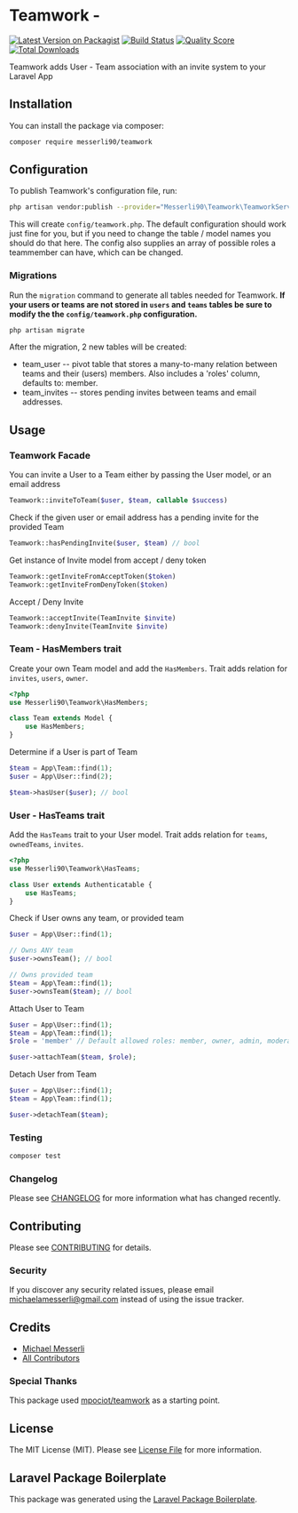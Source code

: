 # Teamwork - 

[![Latest Version on Packagist](https://img.shields.io/packagist/v/messerli90/teamwork.svg?style=flat-square)](https://packagist.org/packages/messerli90/teamwork)
[![Build Status](https://img.shields.io/travis/messerli90/teamwork/master.svg?style=flat-square)](https://travis-ci.org/messerli90/teamwork)
[![Quality Score](https://img.shields.io/scrutinizer/g/messerli90/teamwork.svg?style=flat-square)](https://scrutinizer-ci.com/g/messerli90/teamwork)
[![Total Downloads](https://img.shields.io/packagist/dt/messerli90/teamwork.svg?style=flat-square)](https://packagist.org/packages/messerli90/teamwork)

Teamwork adds User - Team association with an invite system to your Laravel App

## Installation

You can install the package via composer:

```bash
composer require messerli90/teamwork
```

## Configuration

To publish Teamwork's configuration file, run:

```bash
php artisan vendor:publish --provider="Messerli90\Teamwork\TeamworkServiceProvider" --tag=config
```

This will create `config/teamwork.php`. The default configuration should work just fine for you, but if you need to change the table / model names you should do that here. The config also supplies an array of possible roles a teammember can have, which can be changed.

### Migrations

Run the `migration` command to generate all tables needed for Teamwork. **If your users or teams are not stored in `users` and `teams` tables be sure to modify the the `config/teamwork.php` configuration.**

```bash
php artisan migrate
```

After the migration, 2 new tables will be created:

* team_user -- pivot table that stores a many-to-many relation between teams and their (users) members. Also includes a 'roles' column, defaults to: member.
* team_invites -- stores pending invites between teams and email addresses.

## Usage

### Teamwork Facade

You can invite a User to a Team either by passing the User model, or an email address

```php
Teamwork::inviteToTeam($user, $team, callable $success)
```

Check if the given user or email address has a pending invite for the provided Team

```php
Teamwork::hasPendingInvite($user, $team) // bool
```

Get instance of Invite model from accept / deny token

```php
Teamwork::getInviteFromAcceptToken($token)
Teamwork::getInviteFromDenyToken($token)
```

Accept / Deny Invite

```php
Teamwork::acceptInvite(TeamInvite $invite)
Teamwork::denyInvite(TeamInvite $invite)
```


### Team - HasMembers trait

Create your own Team model and add the `HasMembers`. Trait adds relation for `invites`, `users`, `owner`.

```php
<?php
use Messerli90\Teamwork\HasMembers;

class Team extends Model {
    use HasMembers;
}
```

Determine if a User is part of Team

```php
$team = App\Team::find(1);
$user = App\User::find(2);

$team->hasUser($user); // bool
```

### User - HasTeams trait

Add the `HasTeams` trait to your User model. Trait adds relation for `teams`, `ownedTeams`, `invites`.

```php
<?php
use Messerli90\Teamwork\HasTeams;

class User extends Authenticatable {
    use HasTeams;
}
```

Check if User owns any team, or provided team

```php
$user = App\User::find(1);

// Owns ANY team
$user->ownsTeam(); // bool

// Owns provided team
$team = App\Team::find(1);
$user->ownsTeam($team); // bool
```

Attach User to Team

```php
$user = App\User::find(1);
$team = App\Team::find(1);
$role = 'member' // Default allowed roles: member, owner, admin, moderator

$user->attachTeam($team, $role);
```

Detach User from Team
```php
$user = App\User::find(1);
$team = App\Team::find(1);

$user->detachTeam($team);
```

### Testing

``` bash
composer test
```

### Changelog

Please see [CHANGELOG](CHANGELOG.md) for more information what has changed recently.

## Contributing

Please see [CONTRIBUTING](CONTRIBUTING.md) for details.

### Security

If you discover any security related issues, please email michaelamesserli@gmail.com instead of using the issue tracker.

## Credits

- [Michael Messerli](https://github.com/messerli90)
- [All Contributors](../../contributors)

### Special Thanks
This package used [mpociot/teamwork](https://github.com/mpociot/teamwork/) as a starting point.

## License

The MIT License (MIT). Please see [License File](LICENSE.md) for more information.

## Laravel Package Boilerplate

This package was generated using the [Laravel Package Boilerplate](https://laravelpackageboilerplate.com).

